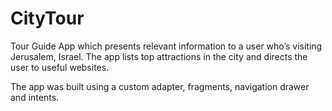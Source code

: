 CityTour
========

Tour Guide App which presents relevant information to a user who’s visiting Jerusalem, Israel.
The app lists top attractions in the city and directs the user to useful websites.

The app was built using a custom adapter, fragments, navigation drawer and intents.
